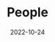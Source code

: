 ---
title: People
date: 2022-10-24

type: landing

sections:
  - block: people
    content:
      title: Meet the Team 
      # Choose which groups/teams of users to display.
      #   Edit `user_groups` in each user's profile to add them to one or more of these groups.
      user_groups:
          - Principal Investigator
          - Ph.D. Candidates
          - Researchers
          - Collaborators
          - Grad Students
          - Administration
          - Visitors
          - Alumni
          - Scientific Developers
          - Past members
      sort_by: Params.last_name
      sort_ascending: true
    design:
      show_interests: false
      show_role: true
      show_social: true
---